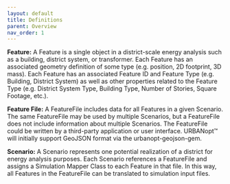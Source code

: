 ```yaml
---
layout: default
title: Definitions
parent: Overview
nav_order: 1
---
```


**Feature:** A Feature is a single object in a district-scale energy analysis such as a building, district system, or transformer.  Each Feature has an associated geometry definition of some type (e.g. position, 2D footprint, 3D mass).  Each Feature has an associated Feature ID and Feature Type (e.g. Building, District System) as well as other properties related to the Feature Type (e.g. District System Type, Building Type, Number of Stories, Square Footage, etc.).

**Feature File:** A FeatureFile includes data for all Features in a given Scenario. The same FeatureFile may be used by multiple Scenarios, but a FeatureFile does not include information about multiple Scenarios. The FeatureFile could be written by a third-party application or user interface. URBANopt™ will initially support GeoJSON format via the urbanopt-geojson-gem.

**Scenario:** A Scenario represents one potential realization of a district for energy analysis purposes.  Each Scenario references a FeatureFile and assigns a Simulation Mapper Class to each Feature in that file.  In this way, all Features in the FeatureFile can be translated to simulation input files.
